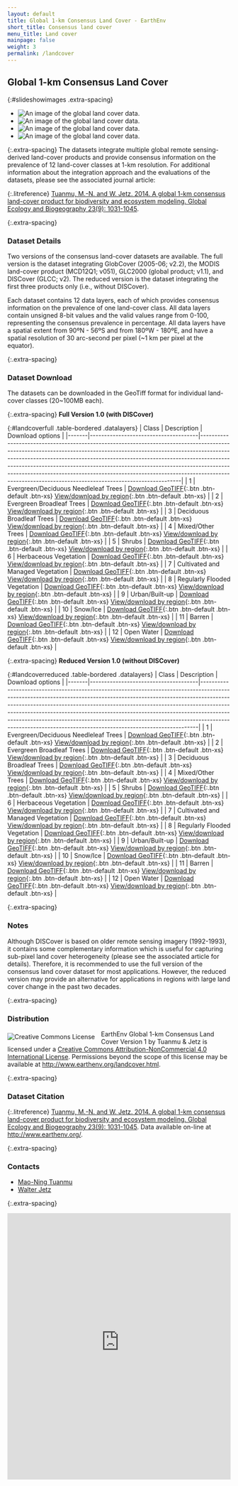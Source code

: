 ```yaml
---
layout: default
title: Global 1-km Consensus Land Cover - EarthEnv
short_title: Consensus land cover
menu_title: Land cover
mainpage: false
weight: 3
permalink: /landcover
---
```


Global 1-km Consensus Land Cover
--------------------------------

{:#slideshowimages .extra-spacing}
* ![An image of the global land cover data.](images/landcover_demo-slide1.jpg "An image of the global land cover data.")
* ![An image of the global land cover data.](images/landcover_demo-slide2.jpg "An image of the global land cover data.")
* ![An image of the global land cover data.](images/landcover_demo-slide3.jpg "An image of the global land cover data.")
* ![An image of the global land cover data.](images/landcover_demo-slide4.jpg "An image of the global land cover data.")

{:.extra-spacing}
The datasets integrate multiple global remote sensing-derived land-cover products and provide consensus information on the prevalence of 12 land-cover classes at 1-km resolution. For additional information about the integration approach and the evaluations of the datasets, please see the associated journal article:

{:.litreference}
[Tuanmu, M.-N. and W. Jetz. 2014. A global 1-km consensus land-cover product for biodiversity and ecosystem modeling. Global Ecology and Biogeography 23(9): 1031-1045](http://onlinelibrary.wiley.com/doi/10.1111/geb.12182/abstract).

{:.extra-spacing}
### Dataset Details

Two versions of the consensus land-cover datasets are available. The full version is the dataset integrating GlobCover (2005-06; v2.2), the MODIS land-cover product (MCD12Q1; v051), GLC2000 (global product; v1.1), and DISCover (GLCC; v2). The reduced version is the dataset integrating the first three products only (i.e., without DISCover).

Each dataset contains 12 data layers, each of which provides consensus information on the prevalence of one land-cover class. All data layers contain unsigned 8-bit values and the valid values range from 0-100, representing the consensus prevalence in percentage. All data layers have a spatial extent from 90ºN - 56ºS and from 180ºW - 180ºE, and have a spatial resolution of 30 arc-second per pixel (~1 km per pixel at the equator).

{:.extra-spacing}
### Dataset Download

The datasets can be downloaded in the GeoTiff format for individual land-cover classes (20~100MB each).

{:.extra-spacing}
**Full Version 1.0 (with DISCover)**

{:#landcoverfull .table-bordered .datalayers}
| Class | Description                          | Download options                                                                                                                                                                                                                                                                                                                                                                                                                                                            |
|-------|--------------------------------------|-----------------------------------------------------------------------------------------------------------------------------------------------------------------------------------------------------------------------------------------------------------------------------------------------------------------------------------------------------------------------------------------------------------------------------------------------------------------------------|
| 1     | Evergreen/Deciduous Needleleaf Trees | [Download GeoTIFF](http://data.earthenv.org/consensus_landcover/with_DISCover/consensus_full_class_1.tif){:.btn .btn-default .btn-xs} [View/download by region](http://litoria.eeb.yale.edu:8080/las/UI.vm#panelHeaderHidden=false;xCATID=id-d169fb13f3;xDSID=id-d169fb13f3;varid=Band1-id-d169fb13f3;imageSize=auto;over=xy;compute=Nonetoken;catid=id-d169fb13f3;dsid=id-d169fb13f3;varid=Band1-id-d169fb13f3;avarcount=0;xlo=-170;xhi=159;ylo=-56;yhi=90;operation_id=Plot_2D_XY_zoom;view=xy){:.btn .btn-default .btn-xs}   |
| 2     | Evergreen Broadleaf Trees            | [Download GeoTIFF](http://data.earthenv.org/consensus_landcover/with_DISCover/consensus_full_class_2.tif){:.btn .btn-default .btn-xs} [View/download by region](http://litoria.eeb.yale.edu:8080/las/UI.vm#panelHeaderHidden=false;xCATID=id-d169fb13f3;xDSID=id-d169fb13f33;varid=Band1-id-c150881359;imageSize=auto;over=xy;compute=Nonetoken;catid=id-d169fb13f3;dsid=id-d169fb13f3;varid=Band1-id-c150881359;avarcount=0;xlo=-170;xhi=159;ylo=-56;yhi=90;operation_id=Plot_2D_XY_zoom;view=xy){:.btn .btn-default .btn-xs}  |
| 3     | Deciduous Broadleaf Trees            | [Download GeoTIFF](http://data.earthenv.org/consensus_landcover/with_DISCover/consensus_full_class_3.tif){:.btn .btn-default .btn-xs} [View/download by region](http://litoria.eeb.yale.edu:8080/las/UI.vm#panelHeaderHidden=false;xCATID=id-d169fb13f3;xDSID=id-d169fb13f33;varid=Band1-id-d543c09af1;imageSize=auto;over=xy;compute=Nonetoken;catid=id-d169fb13f3;dsid=id-d169fb13f3;varid=Band1-id-d543c09af1;avarcount=0;xlo=-170;xhi=159;ylo=-56;yhi=90;operation_id=Plot_2D_XY_zoom;view=xy){:.btn .btn-default .btn-xs}  |
| 4     | Mixed/Other Trees                    | [Download GeoTIFF](http://data.earthenv.org/consensus_landcover/with_DISCover/consensus_full_class_4.tif){:.btn .btn-default .btn-xs} [View/download by region](http://litoria.eeb.yale.edu:8080/las/UI.vm#panelHeaderHidden=false;xCATID=id-d169fb13f3;xDSID=id-d169fb13f33;varid=Band1-id-71ae73a39f;imageSize=auto;over=xy;compute=Nonetoken;catid=id-d169fb13f3;dsid=id-d169fb13f3;varid=Band1-id-71ae73a39f;avarcount=0;xlo=-170;xhi=159;ylo=-56;yhi=90;operation_id=Plot_2D_XY_zoom;view=xy){:.btn .btn-default .btn-xs}  |
| 5     | Shrubs                               | [Download GeoTIFF](http://data.earthenv.org/consensus_landcover/with_DISCover/consensus_full_class_5.tif){:.btn .btn-default .btn-xs} [View/download by region](http://litoria.eeb.yale.edu:8080/las/UI.vm#panelHeaderHidden=false;xCATID=id-d169fb13f3;xDSID=id-d169fb13f33;varid=Band1-id-a36cabac09;imageSize=auto;over=xy;compute=Nonetoken;catid=id-d169fb13f3;dsid=id-d169fb13f3;varid=Band1-id-a36cabac09;avarcount=0;xlo=-170;xhi=159;ylo=-56;yhi=90;operation_id=Plot_2D_XY_zoom;view=xy){:.btn .btn-default .btn-xs}  |
| 6     | Herbaceous Vegetation                | [Download GeoTIFF](http://data.earthenv.org/consensus_landcover/with_DISCover/consensus_full_class_6.tif){:.btn .btn-default .btn-xs} [View/download by region](http://litoria.eeb.yale.edu:8080/las/UI.vm#panelHeaderHidden=false;xCATID=id-d169fb13f3;xDSID=id-d169fb13f33;varid=Band1-id-1ca094be19;imageSize=auto;over=xy;compute=Nonetoken;catid=id-d169fb13f3;dsid=id-d169fb13f3;varid=Band1-id-1ca094be19;avarcount=0;xlo=-170;xhi=159;ylo=-56;yhi=90;operation_id=Plot_2D_XY_zoom;view=xy){:.btn .btn-default .btn-xs}  |
| 7     | Cultivated and Managed Vegetation    | [Download GeoTIFF](http://data.earthenv.org/consensus_landcover/with_DISCover/consensus_full_class_7.tif){:.btn .btn-default .btn-xs} [View/download by region](http://litoria.eeb.yale.edu:8080/las/UI.vm#panelHeaderHidden=false;xCATID=id-d169fb13f3;xDSID=id-d169fb13f33;varid=Band1-id-617605b5d0;imageSize=auto;over=xy;compute=Nonetoken;catid=id-d169fb13f3;dsid=id-d169fb13f3;varid=Band1-id-617605b5d0;avarcount=0;xlo=-170;xhi=159;ylo=-56;yhi=90;operation_id=Plot_2D_XY_zoom;view=xy){:.btn .btn-default .btn-xs}  |
| 8     | Regularly Flooded Vegetation         | [Download GeoTIFF](http://data.earthenv.org/consensus_landcover/with_DISCover/consensus_full_class_8.tif){:.btn .btn-default .btn-xs} [View/download by region](http://litoria.eeb.yale.edu:8080/las/UI.vm#panelHeaderHidden=false;xCATID=id-d169fb13f3;xDSID=id-d169fb13f33;varid=Band1-id-31a3aa59f9;imageSize=auto;over=xy;compute=Nonetoken;catid=id-d169fb13f3;dsid=id-d169fb13f3;varid=Band1-id-31a3aa59f9;avarcount=0;xlo=-170;xhi=159;ylo=-56;yhi=90;operation_id=Plot_2D_XY_zoom;view=xy){:.btn .btn-default .btn-xs}  |
| 9     | Urban/Built-up                       | [Download GeoTIFF](http://data.earthenv.org/consensus_landcover/with_DISCover/consensus_full_class_9.tif){:.btn .btn-default .btn-xs} [View/download by region](http://litoria.eeb.yale.edu:8080/las/UI.vm#panelHeaderHidden=false;xCATID=id-d169fb13f3;xDSID=id-d169fb13f33;varid=Band1-id-5390c106de;imageSize=auto;over=xy;compute=Nonetoken;catid=id-d169fb13f3;dsid=id-d169fb13f3;varid=Band1-id-5390c106de;avarcount=0;xlo=-170;xhi=159;ylo=-56;yhi=90;operation_id=Plot_2D_XY_zoom;view=xy){:.btn .btn-default .btn-xs}  |
| 10    | Snow/Ice                             | [Download GeoTIFF](http://data.earthenv.org/consensus_landcover/with_DISCover/consensus_full_class_10.tif){:.btn .btn-default .btn-xs} [View/download by region](http://litoria.eeb.yale.edu:8080/las/UI.vm#panelHeaderHidden=false;xCATID=id-d169fb13f3;xDSID=id-d169fb13f33;varid=Band1-id-1d29f57df1;imageSize=auto;over=xy;compute=Nonetoken;catid=id-d169fb13f3;dsid=id-d169fb13f3;varid=Band1-id-1d29f57df1;avarcount=0;xlo=-170;xhi=159;ylo=-56;yhi=90;operation_id=Plot_2D_XY_zoom;view=xy){:.btn .btn-default .btn-xs} |
| 11    | Barren                               | [Download GeoTIFF](http://data.earthenv.org/consensus_landcover/with_DISCover/consensus_full_class_11.tif){:.btn .btn-default .btn-xs} [View/download by region](http://litoria.eeb.yale.edu:8080/las/UI.vm#panelHeaderHidden=false;xCATID=id-d169fb13f3;xDSID=id-d169fb13f33;varid=Band1-id-f516c8f2e3;imageSize=auto;over=xy;compute=Nonetoken;catid=id-d169fb13f3;dsid=id-d169fb13f3;varid=Band1-id-f516c8f2e3;avarcount=0;xlo=-170;xhi=159;ylo=-56;yhi=90;operation_id=Plot_2D_XY_zoom;view=xy){:.btn .btn-default .btn-xs} |
| 12    | Open Water                           | [Download GeoTIFF](http://data.earthenv.org/consensus_landcover/with_DISCover/consensus_full_class_12.tif){:.btn .btn-default .btn-xs} [View/download by region](http://litoria.eeb.yale.edu:8080/las/UI.vm#panelHeaderHidden=false;xCATID=id-d169fb13f3;xDSID=id-d169fb13f33;varid=Band1-id-77c030fa5d;imageSize=auto;over=xy;compute=Nonetoken;catid=id-d169fb13f3;dsid=id-d169fb13f3;varid=Band1-id-77c030fa5d;avarcount=0;xlo=-170;xhi=159;ylo=-56;yhi=90;operation_id=Plot_2D_XY_zoom;view=xy){:.btn .btn-default .btn-xs} |

{:.extra-spacing}
**Reduced Version 1.0 (without DISCover)**

{:#landcoverreduced .table-bordered .datalayers}
| Class | Description                          | Download options                                                                                                                                                                                                                                                                                                                                                                                                                                                                  |
|-------|--------------------------------------|-----------------------------------------------------------------------------------------------------------------------------------------------------------------------------------------------------------------------------------------------------------------------------------------------------------------------------------------------------------------------------------------------------------------------------------------------------------------------------------|
| 1     | Evergreen/Deciduous Needleleaf Trees | [Download GeoTIFF](http://data.earthenv.org/consensus_landcover/without_DISCover/Consensus_reduced_class_1.tif){:.btn .btn-default .btn-xs} [View/download by region](http://litoria.eeb.yale.edu:8080/las/UI.vm#panelHeaderHidden=false;xCATID=id-75da641f73;xDSID=id-75da641f733;varid=Band1-id-75da641f73;imageSize=auto;over=xy;compute=Nonetoken;catid=id-75da641f73;dsid=id-75da641f73;varid=Band1-id-75da641f73;avarcount=0;xlo=-170;xhi=159;ylo=-56;yhi=90;operation_id=Plot_2D_XY_zoom;view=xy){:.btn .btn-default .btn-xs}  |
| 2     | Evergreen Broadleaf Trees            | [Download GeoTIFF](http://data.earthenv.org/consensus_landcover/without_DISCover/Consensus_reduced_class_2.tif){:.btn .btn-default .btn-xs} [View/download by region](http://litoria.eeb.yale.edu:8080/las/UI.vm#panelHeaderHidden=false;xCATID=id-75da641f73;xDSID=id-75da641f733;varid=Band1-id-6f97bead1c;imageSize=auto;over=xy;compute=Nonetoken;catid=id-75da641f73;dsid=id-75da641f73;varid=Band1-id-6f97bead1c;avarcount=0;xlo=-170;xhi=159;ylo=-56;yhi=90;operation_id=Plot_2D_XY_zoom;view=xy){:.btn .btn-default .btn-xs}  |
| 3     | Deciduous Broadleaf Trees            | [Download GeoTIFF](http://data.earthenv.org/consensus_landcover/without_DISCover/Consensus_reduced_class_3.tif){:.btn .btn-default .btn-xs} [View/download by region](http://litoria.eeb.yale.edu:8080/las/UI.vm#panelHeaderHidden=false;xCATID=id-75da641f73;xDSID=id-75da641f733;varid=Band1-id-ad33f7729b;imageSize=auto;over=xy;compute=Nonetoken;catid=id-75da641f73;dsid=id-75da641f73;varid=Band1-id-ad33f7729b;avarcount=0;xlo=-170;xhi=159;ylo=-56;yhi=90;operation_id=Plot_2D_XY_zoom;view=xy){:.btn .btn-default .btn-xs}  |
| 4     | Mixed/Other Trees                    | [Download GeoTIFF](http://data.earthenv.org/consensus_landcover/without_DISCover/Consensus_reduced_class_4.tif){:.btn .btn-default .btn-xs} [View/download by region](http://litoria.eeb.yale.edu:8080/las/UI.vm#panelHeaderHidden=false;xCATID=id-75da641f73;xDSID=id-75da641f733;varid=Band1-id-d9e42e963a;imageSize=auto;over=xy;compute=Nonetoken;catid=id-75da641f73;dsid=id-75da641f73;varid=Band1-id-d9e42e963a;avarcount=0;xlo=-170;xhi=159;ylo=-56;yhi=90;operation_id=Plot_2D_XY_zoom;view=xy){:.btn .btn-default .btn-xs}  |
| 5     | Shrubs                               | [Download GeoTIFF](http://data.earthenv.org/consensus_landcover/without_DISCover/Consensus_reduced_class_5.tif){:.btn .btn-default .btn-xs} [View/download by region](http://litoria.eeb.yale.edu:8080/las/UI.vm#panelHeaderHidden=false;xCATID=id-75da641f73;xDSID=id-75da641f733;varid=Band1-id-9d85c2aa11;imageSize=auto;over=xy;compute=Nonetoken;catid=id-75da641f73;dsid=id-75da641f73;varid=Band1-id-9d85c2aa11;avarcount=0;xlo=-170;xhi=159;ylo=-56;yhi=90;operation_id=Plot_2D_XY_zoom;view=xy){:.btn .btn-default .btn-xs}  |
| 6     | Herbaceous Vegetation                | [Download GeoTIFF](http://data.earthenv.org/consensus_landcover/without_DISCover/Consensus_reduced_class_6.tif){:.btn .btn-default .btn-xs} [View/download by region](http://litoria.eeb.yale.edu:8080/las/UI.vm#panelHeaderHidden=false;xCATID=id-75da641f73;xDSID=id-75da641f733;varid=Band1-id-0f61cef77b;imageSize=auto;over=xy;compute=Nonetoken;catid=id-75da641f73;dsid=id-75da641f73;varid=Band1-id-0f61cef77b;avarcount=0;xlo=-170;xhi=159;ylo=-56;yhi=90;operation_id=Plot_2D_XY_zoom;view=xy){:.btn .btn-default .btn-xs}  |
| 7     | Cultivated and Managed Vegetation    | [Download GeoTIFF](http://data.earthenv.org/consensus_landcover/without_DISCover/Consensus_reduced_class_7.tif){:.btn .btn-default .btn-xs} [View/download by region](http://litoria.eeb.yale.edu:8080/las/UI.vm#panelHeaderHidden=false;xCATID=id-75da641f73;xDSID=id-75da641f733;varid=Band1-id-52852afd45;imageSize=auto;over=xy;compute=Nonetoken;catid=id-75da641f73;dsid=id-75da641f73;varid=Band1-id-52852afd45;avarcount=0;xlo=-170;xhi=159;ylo=-56;yhi=90;operation_id=Plot_2D_XY_zoom;view=xy){:.btn .btn-default .btn-xs}  |
| 8     | Regularly Flooded Vegetation         | [Download GeoTIFF](http://data.earthenv.org/consensus_landcover/without_DISCover/Consensus_reduced_class_8.tif){:.btn .btn-default .btn-xs} [View/download by region](http://litoria.eeb.yale.edu:8080/las/UI.vm#panelHeaderHidden=false;xCATID=id-75da641f73;xDSID=id-75da641f733;varid=Band1-id-6ceecc8478;imageSize=auto;over=xy;compute=Nonetoken;catid=id-75da641f73;dsid=id-75da641f73;varid=Band1-id-6ceecc8478;avarcount=0;xlo=-170;xhi=159;ylo=-56;yhi=90;operation_id=Plot_2D_XY_zoom;view=xy){:.btn .btn-default .btn-xs}  |
| 9     | Urban/Built-up                       | [Download GeoTIFF](http://data.earthenv.org/consensus_landcover/without_DISCover/Consensus_reduced_class_9.tif){:.btn .btn-default .btn-xs} [View/download by region](http://litoria.eeb.yale.edu:8080/las/UI.vm#panelHeaderHidden=false;xCATID=id-75da641f73;xDSID=id-75da641f733;varid=Band1-id-7047a30870;imageSize=auto;over=xy;compute=Nonetoken;catid=id-75da641f73;dsid=id-75da641f73;varid=Band1-id-7047a30870;avarcount=0;xlo=-170;xhi=159;ylo=-56;yhi=90;operation_id=Plot_2D_XY_zoom;view=xy){:.btn .btn-default .btn-xs}  |
| 10    | Snow/Ice                             | [Download GeoTIFF](http://data.earthenv.org/consensus_landcover/without_DISCover/Consensus_reduced_class_10.tif){:.btn .btn-default .btn-xs} [View/download by region](http://litoria.eeb.yale.edu:8080/las/UI.vm#panelHeaderHidden=false;xCATID=id-75da641f73;xDSID=id-75da641f733;varid=Band1-id-0b15666c6b;imageSize=auto;over=xy;compute=Nonetoken;catid=id-75da641f73;dsid=id-75da641f73;varid=Band1-id-0b15666c6b;avarcount=0;xlo=-170;xhi=159;ylo=-56;yhi=90;operation_id=Plot_2D_XY_zoom;view=xy){:.btn .btn-default .btn-xs} |
| 11    | Barren                               | [Download GeoTIFF](http://data.earthenv.org/consensus_landcover/without_DISCover/Consensus_reduced_class_11.tif){:.btn .btn-default .btn-xs} [View/download by region](http://litoria.eeb.yale.edu:8080/las/UI.vm#panelHeaderHidden=false;xCATID=id-75da641f73;xDSID=id-75da641f733;varid=Band1-id-066c7b8e2e;imageSize=auto;over=xy;compute=Nonetoken;catid=id-75da641f73;dsid=id-75da641f73;varid=Band1-id-066c7b8e2e;avarcount=0;xlo=-170;xhi=159;ylo=-56;yhi=90;operation_id=Plot_2D_XY_zoom;view=xy){:.btn .btn-default .btn-xs} |
| 12    | Open Water                           | [Download GeoTIFF](http://data.earthenv.org/consensus_landcover/without_DISCover/Consensus_reduced_class_12.tif){:.btn .btn-default .btn-xs} [View/download by region](http://litoria.eeb.yale.edu:8080/las/UI.vm#panelHeaderHidden=false;xCATID=id-75da641f73;xDSID=id-75da641f733;varid=Band1-id-7564cea26e;imageSize=auto;over=xy;compute=Nonetoken;catid=id-75da641f73;dsid=id-75da641f73;varid=Band1-id-7564cea26e;avarcount=0;xlo=-170;xhi=159;ylo=-56;yhi=90;operation_id=Plot_2D_XY_zoom;view=xy){:.btn .btn-default .btn-xs} |

{:.extra-spacing}
### Notes

Although DISCover is based on older remote sensing imagery (1992-1993), it contains some complementary information which is useful for capturing sub-pixel land cover heterogeneity (please see the associated article for details). Therefore, it is recommended to use the full version of the consensus land cover dataset for most applications. However, the reduced version may provide an alternative for applications in regions with large land cover change in the past two decades.

{:.extra-spacing}
### Distribution

<a rel="license" href="http://creativecommons.org/licenses/by-nc/4.0/"><img alt="Creative Commons License" style="border-width:0; float:left; margin-right:1em; margin-top:6px" src="http://i.creativecommons.org/l/by-nc/4.0/88x31.png" /></a> <span xmlns:dct="http://purl.org/dc/terms/" href="http://purl.org/dc/dcmitype/Dataset" property="dct:title" rel="dct:type">EarthEnv Global 1-km Consensus Land Cover Version 1</span> by <span xmlns:cc="http://creativecommons.org/ns#" property="cc:attributionName">Tuanmu & Jetz</span> is licensed under a <a rel="license" href="http://creativecommons.org/licenses/by-nc/4.0/">Creative Commons Attribution-NonCommercial 4.0 International License</a>. Permissions beyond the scope of this license may be available at <a xmlns:cc="http://creativecommons.org/ns#" href="http://www.earthenv.org/landcover.html" rel="cc:morePermissions">http://www.earthenv.org/landcover.html</a>.

{:.extra-spacing}
### Dataset Citation

{:.litreference}
[Tuanmu, M.-N. and W. Jetz. 2014. A global 1-km consensus land-cover product for biodiversity and ecosystem modeling. Global Ecology and Biogeography 23(9): 1031-1045](http://onlinelibrary.wiley.com/doi/10.1111/geb.12182/abstract). Data available on-line at <http://www.earthenv.org/>.

{:.extra-spacing}
### Contacts

-   [Mao-Ning Tuanmu](http://jetzlab.yale.edu/people/mao-ning-tuanmu)
-   [Walter Jetz](http://jetzlab.yale.edu/people/walter-jetz)


{:.extra-spacing}
<iframe src="http://consensus.earthenv-maps.map-of-life.appspot.com"
name="map" frameborder="0" width="100%" height="600"></iframe>


<!-- Load the ulSlide jQuery plugin. -->
<script type="text/javascript" src="javascripts/jquery.ulslide-1.5.5.min.js?v=4"></script>

<script type="text/javascript">
  // Processes the <tr> elements for a data download table and adds the GA event
  // tracking code to the links.
  function addDownloadTracking(rows, version) {
    rows.each(function(cnt, row) {
if (cnt > 0) {
        var tds = $(row).children('td');

        // Get the landcover class.
        var lcclass = $(tds[0]).text();

        // Add the event triggers.
        links = $(tds[2]).children('a');
  links.first().click(function() {
          ga('send', 'event', 'landcover data', 'GeoTIFF download', 'class ' + lcclass + ' ' + version);
        });
        links.last().click(function() {
          ga('send', 'event', 'landcover data', 'LAS view', 'class ' + lcclass + ' ' + version);
        });
      }
    });
  }

  // Initialize the slide show on document load.
  $(function() {						
    $('#slideshowimages').ulslide({
      duration: 800,
      effect: {
        type: 'fade'
      },
      autoslide: 8000
});

    // Add GA event trackers to the data download table links.
    addDownloadTracking($('table#landcoverfull tr'), 'full');
    addDownloadTracking($('table#landcoverreduced tr'), 'reduced');
  });
</script>
